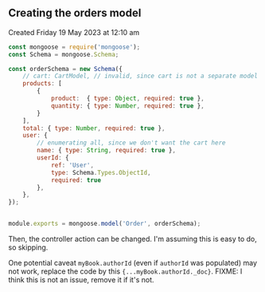 ## Creating the orders model
Created Friday 19 May 2023 at 12:10 am

```js
const mongoose = require('mongoose');
const Schema = mongoose.Schema;

const orderSchema = new Schema({
	// cart: CartModel, // invalid, since cart is not a separate model
	products: [
		{
			product:  { type: Object, required: true },
			quantity: { type: Number, required: true },
		}
	],
	total: { type: Number, required: true },
	user: {
		// enumerating all, since we don't want the cart here
		name: { type: String, required: true },
		userId: { 
			ref: 'User', 
			type: Schema.Types.ObjectId, 
			required: true 
		},
	},
});


module.exports = mongoose.model('Order', orderSchema);
```

Then, the controller action can be changed. I'm assuming this is easy to do, so skipping. 

One potential caveat `myBook.authorId` (even if `authorId` was populated) may not work, replace the code by this `{...myBook.authorId._doc}`. FIXME: I think this is not an issue, remove it if it's not.